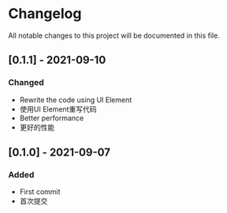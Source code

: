 # Changelog
All notable changes to this project will be documented in this file.


## [0.1.1] - 2021-09-10
### Changed
- Rewrite the code using UI Element
- 使用UI Element重写代码
- Better performance
- 更好的性能

## [0.1.0] - 2021-09-07
### Added
- First commit
- 首次提交
